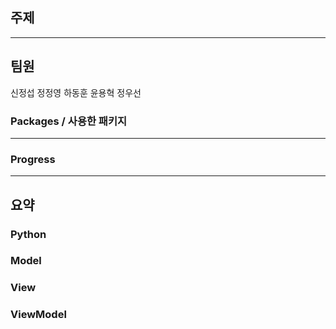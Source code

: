 ## 주제 

--------

## 팀원
신정섭
정정영
하동훈
윤용혁
정우선


### Packages / 사용한 패키지
------


### Progress



------
## 요약
### Python

### Model


### View


### ViewModel




